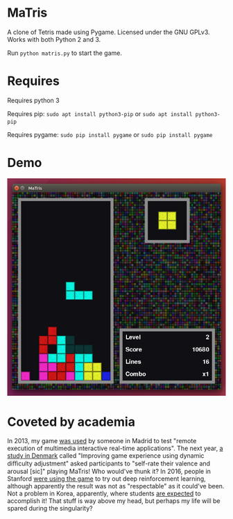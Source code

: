 MaTris
======

A clone of Tetris made using Pygame. Licensed under the GNU GPLv3. Works with both Python 2 and 3.

Run `python matris.py` to start the game.

Requires
========
Requires python 3


Requires pip: `sudo apt install python3-pip` or `sudo apt install python3-pip`

Requires pygame: `sudo pip install pygame` or `sudo pip install pygame`

Demo
====
![Demo](demo.png)

Coveted by academia
========================
In 2013, my game [was used](http://eprints.ucm.es/22631/1/REMIRTA.pdf) by someone in Madrid to test "remote execution of multimedia interactive real-time applications". The next year, [a study in Denmark](https://www.academia.edu/6262472/Improving_game_experience_using_dynamic_difficulty_adjustment_based_on_physiological_signals) called "Improving game experience using dynamic diﬃculty adjustment" asked participants to "self-rate their valence and arousal [sic]" playing MaTris! Who would've thunk it? In 2016, people in Stanford [were using the game](http://cs231n.stanford.edu/reports/2016/pdfs/121_Report.pdf) to try out deep reinforcement learning, although apparently the result was not as "respectable" as it could've been. Not a problem in Korea, apparently, where students [are expected](http://nlp.chonbuk.ac.kr/AML/AML_assignment_2.pdf) to accomplish it! That stuff is way above my head, but perhaps my life will be spared during the singularity?

